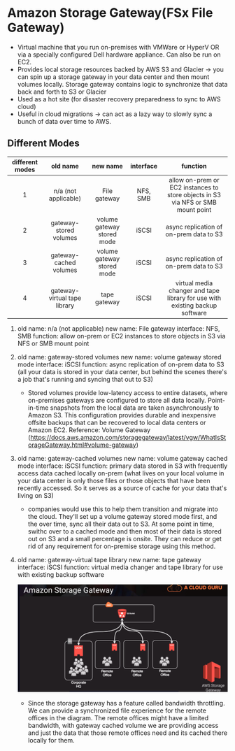 # Amazon Storage Gateway(FSx File Gateway)

- Virtual machine that you run on-premises with VMWare or HyperV OR via a specially configured Dell hardware appliance. Can also be run on EC2.
- Provides local storage resources backed by AWS S3 and Glacier -> you can spin up a storage gateway in your data center and then mount volumes locally. Storage gateway contains logic to synchronize that data back and forth to S3 or Glacier
- Used as a hot site (for disaster recovery preparedness to sync to AWS cloud)
- Useful in cloud migrations -> can act as a lazy way to slowly sync a bunch of data over time to AWS.

## Different Modes
| different modes | old name | new name | interface | function |
|:---------------:|:--------------------:|:------------------:|:------------:| :----------------------------------------------------------------:|
| 1               | n/a (not applicable)| File gateway | NFS, SMB | allow on-prem or EC2 instances to store objects in S3 via NFS or SMB mount point |
| 2               | gateway-stored volumes | volume gateway stored mode | iSCSI | async replication of on-prem data to S3 |
| 3               | gateway-cached volumes | volume gateway stored mode | iSCSI | async replication of on-prem data to S3 |
| 4               | gateway-virtual tape library | tape gateway | iSCSI | virtual media changer and tape library for use with existing backup software |

1. old name: n/a (not applicable)
   new name: File gateway
   interface: NFS, SMB
   function: allow on-prem or EC2 instances to store objects in S3 via NFS or SMB mount point
2. old name: gateway-stored volumes
   new name: volume gateway stored mode
   interface: iSCSI
   function: async replication of on-prem data to S3 (all your data is stored in your data center, but behind the scenes there's a job that's running and syncing that out to S3)
   - Stored volumes provide low-latency access to entire datasets, where on-premises gateways are configured to store all data locally. Point-in-time snapshots from the local data are taken asynchronously to Amazon S3. This configuration provides durable and inexpensive offsite backups that can be recovered to local data centers or Amazon EC2. 
   Reference: Volume Gateway (https://docs.aws.amazon.com/storagegateway/latest/vgw/WhatIsStorageGateway.html#volume-gateway)
3. old name: gateway-cached volumes
   new name: volume gateway cached mode
   interface: iSCSI
   function: primary data stored in S3 with frequently access data cached locally on-prem (what lives on your local volume in your data center is only those files or those objects that have been recently accessed. So it serves as a source of cache for your data that's living on S3)
    - companies would use this to help them transition and migrate into the cloud. They'll set up a volume gateway stored mode first, and the over time, sync all their data out to S3. At some point in time, swithc over to a cached mode and then most of their data is stored out on S3 and a small percentage is onsite. They can reduce or get rid of any requirement for on-premise storage using this method.
4. old name: gateway-virtual tape library
   new name: tape gateway
   interface: iSCSI
   function: virtual media changer and tape library for use with existing backup software

   ![alt text](gateway_cached_volume.png)
   - Since the storage gateway has a feature called bandwidth throttling. We can provide a synchronized file experience for the remote offices in the diagram. The remote offices might have a limited bandwidth, with gateway cached volume we are providing access and just the data that those remote offices need and its cached there locally for them.

   